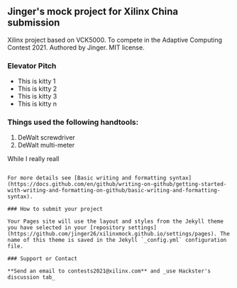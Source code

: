 ## Jinger's mock project for Xilinx China submission

Xilinx project based on VCK5000. To compete in the Adaptive Computing Contest 2021. Authored by Jinger. MIT license. 

### Elevator Pitch

 - This is kitty 1
 - This is kitty 2
 - This is kitty 3
 - This is kitty n

### Things used the following handtools:

1. DeWalt screwdriver
2. DeWalt multi-meter


While I really reall

```

For more details see [Basic writing and formatting syntax](https://docs.github.com/en/github/writing-on-github/getting-started-with-writing-and-formatting-on-github/basic-writing-and-formatting-syntax).

### How to submit your project

Your Pages site will use the layout and styles from the Jekyll theme you have selected in your [repository settings](https://github.com/jinger26/xilinxmock.github.io/settings/pages). The name of this theme is saved in the Jekyll `_config.yml` configuration file.

### Support or Contact

**Send an email to contests2021@xilinx.com** and _use Hackster's discussion tab_
